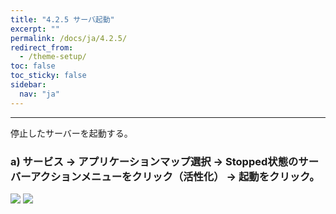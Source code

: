 ```yaml
---
title: "4.2.5 サーバ起動"
excerpt: ""
permalink: /docs/ja/4.2.5/
redirect_from:
  - /theme-setup/
toc: false
toc_sticky: false
sidebar:
  nav: "ja"
---
```



---

停止したサーバーを起動する。

### a\) サービス → アプリケーションマップ選択 → Stopped状態のサーバーアクションメニューをクリック（活性化） → 起動をクリック。
![](/assets/JP/2.5/3.1.3-5_1.png)
![](/assets/JP/2.5/3.1.3-5_2.png)
